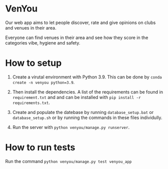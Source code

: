 # VenYou

Our web app aims to let people discover, rate and give opinions on clubs and venues in their area.

Everyone can find venues in their area and see how they score in the categories vibe, hygiene and safety.

# How to setup

1. Create a virutal environment with Python 3.9. This can be done by `conda create -n venyou python=3.9`.

2. Then install the dependencies. A list of the requirements can be found in `requirement.txt` and and can be installed with `pip install -r requirements.txt`.

3. Create and populate the datebase by running `database_setup.bat` or `database_setup.sh` or by running the commands in these files individully.

4. Run the server with `python venyou/manage.py runserver`.

# How to run tests

Run the command `python venyou/manage.py test venyou_app`